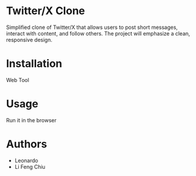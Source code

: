 # Twitter/X Clone
Simplified clone of Twitter/X that allows users to post short
messages, interact with content, and follow others. The project will emphasize a
clean, responsive design.

# Installation
Web Tool

# Usage
Run it in the browser

# Authors
- Leonardo
- Li Feng Chiu
